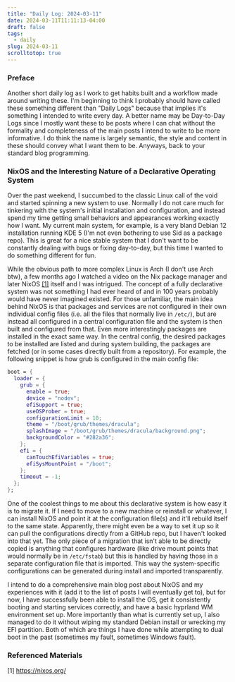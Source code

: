 ```yaml
---
title: "Daily Log: 2024-03-11"
date: 2024-03-11T11:11:13-04:00
draft: false
tags: 
  - daily
slug: 2024-03-11
scrolltotop: true
---
```


### Preface

Another short daily log as I work to get habits built and a workflow made around writing these. I'm
beginning to think I probably should have called these something different than "Daily Logs" because
that implies it's something I intended to write every day. A better name may be Day-to-Day Logs
since I mostly want these to be posts where I can chat without the formality and completeness of the
main posts I intend to write to be more informative. I do think the name is largely semantic, the
style and content in these should convey what I want them to be. Anyways, back to your standard blog
programming.

### NixOS and the Interesting Nature of a Declarative Operating System

Over the past weekend, I succumbed to the classic Linux call of the void and started spinning a new
system to use. Normally I do not care much for tinkering with the system's initial installation and
configuration, and instead spend my time getting small behaviors and appearances working exactly how
I want. My current main system, for example, is a very bland Debian 12 installation running KDE 5
(I'm not even bothering to use Sid as a package repo). This is great for a nice stable system that I
don't want to be constantly dealing with bugs or fixing day-to-day, but this time I wanted to do
something different for fun.

While the obvious path to more complex Linux is Arch (I don't use Arch btw), a few months ago I
watched a video on the Nix package manager and later NixOS [[1]](#referenced-materials) itself and
I was intrigued. The concept of a fully declarative system was not something I had ever heard of and
in 100 years probably would have never imagined existed. For those unfamiliar, the main idea behind
NixOS is that packages and services are not configured in their own individual config files (i.e.
all the files that normally live in `/etc/`), but are instead all configured in a central
configuration file and the system is then built and configured from that. Even more interestingly
packages are installed in the exact same way. In the central config, the desired packages to be
installed are listed and during system building, the packages are fetched (or in some cases directly
built from a repository). For example, the following snippet is how grub is configured in the main
config file:

```nix
boot = {
  loader = {
    grub = {
      enable = true;
      device = "nodev";
      efiSupport = true;
      useOSProber = true;
      configurationLimit = 10;
      theme = "/boot/grub/themes/dracula";
      splashImage = "/boot/grub/themes/dracula/background.png";
      backgroundColor = "#282a36";
    };
    efi = {
      canTouchEfiVariables = true;
      efiSysMountPoint = "/boot";
    };
    timeout = -1;
  };
};
```

One of the coolest things to me about this declarative system is how easy it is to migrate it. If I
need to move to a new machine or reinstall or whatever, I can install NixOS and point it at the
configuration file(s) and it'll rebuild itself to the same state. Apparently, there might even be a
way to set it up so it can pull the configurations directly from a GitHub repo, but I haven't looked
into that yet. The only piece of a migration that isn't able to be directly copied is anything that
configures hardware (like drive mount points that would normally be in `/etc/fstab`) but this is
handled by having those in a separate configuration file that is imported. This way the
system-specific configurations can be generated during install and imported transparently.

I intend to do a comprehensive main blog post about NixOS and my experiences with it (add it to the
list of posts I will eventually get to), but for now, I have successfully been able to install the
OS, get it consistently booting and starting services correctly, and have a basic hyprland WM
environment set up. More importantly than what is currently set up, I also managed to do it without
wiping my standard Debian install or wrecking my EFI partition. Both of which are things I have done
while attempting to dual boot in the past (sometimes my fault, sometimes Windows fault).

### Referenced Materials

[1] <https://nixos.org/>

